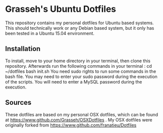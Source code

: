 # Grasseh's Ubuntu Dotfiles

This repository contains my personal dotfiles for Ubuntu based systems. This should technically work or any Debian based system, but it only has been tested in a Ubuntu 15.04 environment.

## Installation

To install, move to your home directory in your terminal, then clone this repository. Afterwards run the following commands in your terminal : 
    cd ~/dotfiles
    bash init.sh
You need sudo rights to run some commands in the bash file. You may need to enter your sudo password during the execution of the scripts. You will need to enter a MySQL password during the execution. 

## Sources
These dotfiles are based on my personal OSX dotfiles, which can be found at https://www.github.com/Grasseh/OSXDotfiles . 
My OSX dotfiles were originally forked from https://www.github.com/franatieu/Dotfiles
